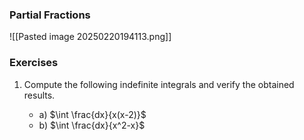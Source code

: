 ### Partial Fractions
![[Pasted image 20250220194113.png]]


### Exercises

1. Compute the following indefinite integrals and verify the obtained results.

	- a) $\int \frac{dx}{x(x-2)}$
	- b) $\int \frac{dx}{x^2-x}$

